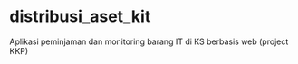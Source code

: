 # distribusi_aset_kit
Aplikasi peminjaman dan monitoring barang IT di KS berbasis web (project KKP)
